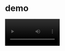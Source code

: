 # demo
<video src='https://github.com/minhto2811/test_1/assets/128146974/731cd174-417d-4dc9-9e37-e8ee52e2fce0' width=180/>
